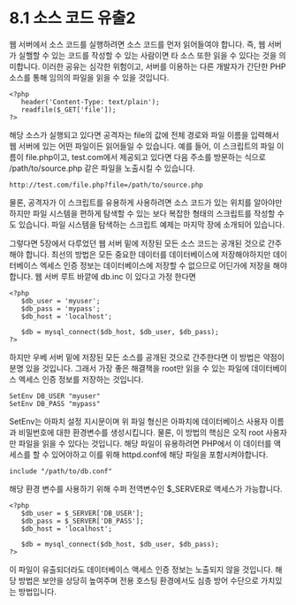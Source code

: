 # 8.1 소스 코드 유출2
 웹 서버에서 소스 코드를 실행하려면 소스 코드를 먼저 읽어들여야 합니다. 즉, 웹 서버가 실핼할 수 있는 코드를 작성할 수 있는 사람이면 타 소스 또한 읽을 수 있다는 것을 의미합니다. 이러한 공유는 심각한 위험이고, 서버를 이용하는 다른 개발자가 간단한 PHP 소스를 통해 임의의 파일을 읽을 수 있을 것입니다.
 ```
 <?php
    header('Content-Type: text/plain');
    readfile($_GET['file']);    
?>
 ```
 해당 소스가 실행되고 있다면 공격자는 file의 값에 전체 경로와 파일 이름을 입력해서 웹 서버에 있는 어떤 파일이든 읽어들일 수 있습니다. 예를 들어, 이 스크립트의 파일 이름이 file.php이고, test.com에서 제공되고 있다면 다음 주소를 방문하는 식으로 /path/to/source.php 같은 파일을 노출시킬 수 있습니다.
 ```
 http://test.com/file.php?file=/path/to/source.php
 ```
 물론, 공격자가 이 스크립트를 유용하게 사용하려면 소스 코드가 있는 위치를 알아야만 하지만 파일 시스템을 편하게 탐색할 수 있는 보다 복잡한 형태의 스크립트를 작성할 수도 있습니다. 파일 시스템을 탐색하는 스크립트 예제는 마지막 장에 소개되어 있습니다.

 그렇다면 5장에서 다루었던 웹 서버 밑에 저장된 모든 소스 코드는 공개된 것으로 간주해야 합니다. 최선의 방법은 모든 중요한 데이터를 데이터베이스에 저장해야하지만 데이터베이스 엑세스 인증 정보는 데이터베이스에 저장할 수 없으므로 어딘가에 저장을 해야합니다.
 웹 서버 루트 바깥에 db.inc 이 있다고 가정 한다면 
 ```
 <?php
    $db_user = 'myuser';
    $db_pass = 'mypass';
    $db_host = 'localhost';

    $db = mysql_connect($db_host, $db_user, $db_pass);
 ?>
 ```
 하지만 우베 서버 밑에 저장된 모든 소스를 공개된 것으로 간주한다면 이 방법은 약점이 분명 있을 것입니다. 그래서 가장 좋은 해결책을 root만 읽을 수 있는 파일에 데이터베이스 엑세스 인증 정보를 저장하는 것입니다.
 ```
 SetEnv DB_USER "myuser"
 SetEnv DB_PASS "mypass"
 ```
 SetEnv는 아파치 설정 지시문이며 위 파일 형신은 아파치에 데이터베이스 사용자 이름과 비밀번호에 대한 환경변수를 생성시킵니다. 물론, 이 방법의 핵심은 오직 root 사용자만 파일을 읽을 수 있다는 것입니다. 해당 파일이 유용하려면 PHP에서 이 데이터를 액세스를 할 수 있어야하고 이를 위해 httpd.conf에 해당 파일을 포함시켜야합니다.
 ```
 include "/path/to/db.conf"
 ```
 해당 환경 변수를 사용하기 위해 수퍼 전역변수인 $_SERVER로 액세스가 가능합니다.
 ```
 <?php
    $db_user = $_SERVER['DB_USER'];
    $db_pass = $_SERVER['DB_PASS'];
    $db_host = 'localhost';

    $db = mysql_connect($db_host, $db_user, $db_pass);
 ?>
 ```
 이 파일이 유출되더라도 데이터베이스 액세스 인증 정보는 노출되지 않을 것입니다. 해당 방법은 보안을 상당히 높여주며 전용 호스팅 환경에서도 심층 방어 수단으로 가치있는 방법입니다.
